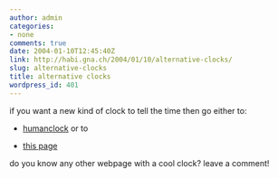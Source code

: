 ```yaml
---
author: admin
categories:
- none
comments: true
date: 2004-01-10T12:45:40Z
link: http://habi.gna.ch/2004/01/10/alternative-clocks/
slug: alternative-clocks
title: alternative clocks
wordpress_id: 401
---
```


if you want a new kind of clock to tell the time then go either to:



	
  * [humanclock](http://www.humanclock.com/clock.php) or to

	
  * [this page](http://www.lares.dti.ne.jp/%7Eyugo/storage/monocrafts_ver3/03/index.html)



do you know any other webpage with a cool clock?
leave a comment!
